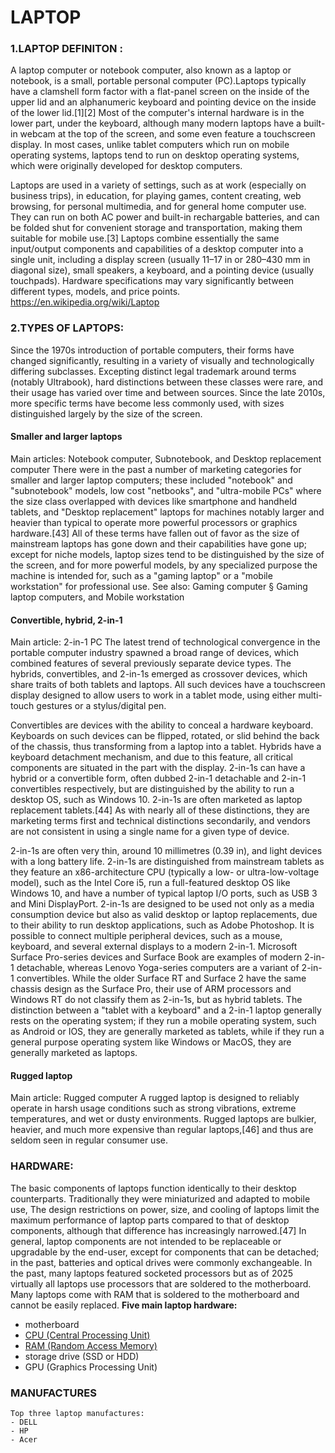 # **LAPTOP**
 ### 1.LAPTOP DEFINITON : 
 A laptop computer or notebook computer, also known as a laptop or notebook, is a small, portable personal computer (PC).Laptops typically have a clamshell form factor with a flat-panel screen on the inside of the upper lid and an alphanumeric keyboard and pointing device on the inside of the lower lid.[1][2] Most of the computer's internal hardware is in the lower part, under the keyboard, although many modern laptops have a built-in webcam at the top of the screen, and some even feature a touchscreen display. In most cases, unlike tablet computers which run on mobile operating systems, laptops tend to run on desktop operating systems, which were originally developed for desktop computers.

 Laptops are used in a variety of settings, such as at work (especially on business trips), in education, for playing games, content creating, web browsing, for personal multimedia, and for general home computer use. They can run on both AC power and built-in rechargable batteries, and can be folded shut for convenient storage and transportation, making them suitable for mobile use.[3] Laptops combine essentially the same input/output components and capabilities of a desktop computer into a single unit, including a display screen (usually 11–17 in or 280–430 mm in diagonal size), small speakers, a keyboard, and a pointing device (usually touchpads). Hardware specifications may vary significantly between different types, models, and price points.
  <https://en.wikipedia.org/wiki/Laptop>

 ### 2.TYPES OF LAPTOPS: 
 Since the 1970s introduction of portable computers, their forms have changed significantly, resulting in a variety of visually and technologically differing subclasses. Excepting distinct legal trademark around terms (notably Ultrabook), hard distinctions between these classes were rare, and their usage has varied over time and between sources. Since the late 2010s, more specific terms have become less commonly used, with sizes distinguished largely by the size of the screen.

  #### Smaller and larger laptops
  Main articles: Notebook computer, Subnotebook, and Desktop replacement computer
  There were in the past a number of marketing categories for smaller and larger laptop computers; these included "notebook" and "subnotebook" models, low cost "netbooks", and "ultra-mobile PCs" where the size class overlapped with devices like smartphone and handheld tablets, and "Desktop replacement" laptops for machines notably larger and heavier than typical to operate more powerful processors or graphics hardware.[43] All of these terms have fallen out of favor as the size of mainstream laptops has gone down and their capabilities have gone up; except for niche models, laptop sizes tend to be distinguished by the size of the screen, and for more powerful models, by any specialized purpose the machine is intended for, such as a "gaming laptop" or a "mobile workstation" for professional use.
  See also: Gaming computer § Gaming laptop computers, and Mobile workstation
  
  #### Convertible, hybrid, 2-in-1
  Main article: 2-in-1 PC
  The latest trend of technological convergence in the portable computer industry spawned a broad range of devices, which combined features of several previously separate device types. The hybrids, convertibles, and 2-in-1s emerged as crossover devices, which share traits of both tablets and laptops. All such devices have a touchscreen display designed to allow users to work in a tablet mode, using either multi-touch gestures or a stylus/digital pen.

  Convertibles are devices with the ability to conceal a hardware keyboard. Keyboards on such devices can be flipped, rotated, or slid behind the back of the chassis, thus transforming from a laptop into a tablet. Hybrids have a keyboard detachment mechanism, and due to this feature, all critical components are situated in the part with the display. 2-in-1s can have a hybrid or a convertible form, often dubbed 2-in-1 detachable and 2-in-1 convertibles respectively, but are distinguished by the ability to run a desktop OS, such as Windows 10. 2-in-1s are often marketed as laptop replacement tablets.[44] As with nearly all of these distinctions, they are marketing terms first and technical distinctions secondarily, and vendors are not consistent in using a single name for a given type of device.

  2-in-1s are often very thin, around 10 millimetres (0.39 in), and light devices with a long battery life. 2-in-1s are distinguished from mainstream tablets as they feature an x86-architecture CPU (typically a low- or ultra-low-voltage model), such as the Intel Core i5, run a full-featured desktop OS like Windows 10, and have a number of typical laptop I/O ports, such as USB 3 and Mini DisplayPort.
  2-in-1s are designed to be used not only as a media consumption device but also as valid desktop or laptop replacements, due to their ability to run desktop applications, such as Adobe Photoshop. It is possible to connect multiple peripheral devices, such as a mouse, keyboard, and several external displays to a modern 2-in-1.
  Microsoft Surface Pro-series devices and Surface Book are examples of modern 2-in-1 detachable, whereas Lenovo Yoga-series computers are a variant of 2-in-1 convertibles. While the older Surface RT and Surface 2 have the same chassis design as the Surface Pro, their use of ARM processors and Windows RT do not classify them as 2-in-1s, but as hybrid tablets.
  The distinction between a "tablet with a keyboard" and a 2-in-1 laptop generally rests on the operating system; if they run a mobile operating system, such as Android or IOS, they are generally marketed as tablets, while if they run a general purpose operating system like Windows or MacOS, they are generally marketed as laptops.

  #### Rugged laptop
  Main article: Rugged computer
  A rugged laptop is designed to reliably operate in harsh usage conditions such as strong vibrations, extreme temperatures, and wet or dusty environments. Rugged laptops are bulkier, heavier, and much more expensive than regular laptops,[46] and thus are seldom seen in regular consumer use.

  ### HARDWARE:
  The basic components of laptops function identically to their desktop counterparts. Traditionally they were miniaturized and adapted to mobile use, The design restrictions on power, size, and cooling of laptops limit the maximum performance of laptop parts compared to that of desktop components, although that difference has increasingly narrowed.[47]
  In general, laptop components are not intended to be replaceable or upgradable by the end-user, except for components that can be detached; in the past, batteries and optical drives were commonly exchangeable. In the past, many laptops featured socketed processors but as of 2025 virtually all laptops use processors that are soldered to the motherboard. Many laptops come with RAM that is soldered to the motherboard and cannot be easily replaced.
  **Five main laptop hardware:**
   - motherboard
   - [CPU (Central Processing Unit)](https://pl.wikipedia.org/wiki/Procesor)
   - [RAM (Random Access Memory)](https://pl.wikipedia.org/wiki/RAM)
   - storage drive (SSD or HDD)
   - GPU (Graphics Processing Unit)
  
  ### MANUFACTURES
    Top three laptop manufactures:
    - DELL
    - HP
    - Acer
